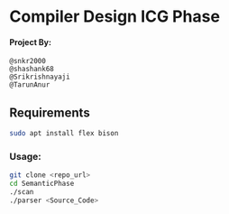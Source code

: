 # Compiler Design ICG Phase

#### Project By:
    @snkr2000
    @shashank68
    @Srikrishnayaji
    @TarunAnur

## Requirements

```bash
sudo apt install flex bison
```

### Usage:

```bash
git clone <repo_url>
cd SemanticPhase
./scan
./parser <Source_Code>
```

